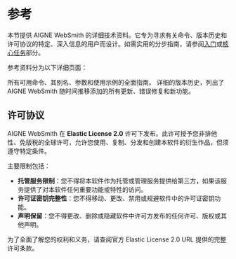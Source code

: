 # 参考

本节提供 AIGNE WebSmith 的详细技术资料。它专为寻求有关命令、版本历史和许可协议的特定、深入信息的用户而设计。如需实用的分步指南，请参阅[入门](./getting-started.md)或[核心任务](./core-tasks.md)部分。

参考资料分为以下详细页面：

<x-cards>
  <x-card data-title="命令行参考" data-icon="lucide:terminal" data-href="/reference/command-line-reference">
    所有可用命令、其别名、参数和使用示例的全面指南。
  </x-card>
  <x-card data-title="更新日志" data-icon="lucide:history" data-href="/reference/changelog">
    详细的版本历史，列出了 AIGNE WebSmith 随时间推移添加的所有更新、错误修复和新功能。
  </x-card>
</x-cards>

## 许可协议

AIGNE WebSmith 在 **Elastic License 2.0** 许可下发布。此许可授予您非排他性、免版税的全球许可，允许您使用、复制、分发和创建本软件的衍生作品，但须遵守特定条件。

主要限制包括：

*   **托管服务限制**：您不得将本软件作为托管或管理服务提供给第三方，如果该服务提供了对本软件任何重要功能或特性的访问。
*   **许可证密钥完整性**：您不得移动、更改、禁用或规避软件中的许可证密钥功能。
*   **声明保留**：您不得更改、删除或隐藏软件中许可方发布的任何许可、版权或其他声明。

为了全面了解您的权利和义务，请查阅官方 Elastic License 2.0 URL 提供的完整许可条款。